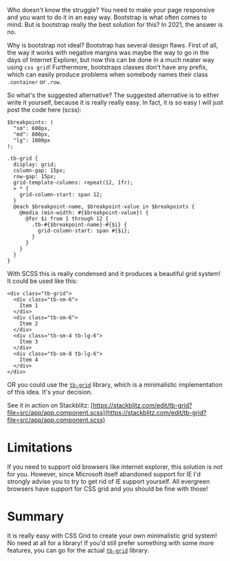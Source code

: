 Who doesn't know the struggle? You need to make your page responsive and you want to do it in an easy way. Bootstrap is what often comes to mind. But is bootstrap really the best solution for this? In 2021, the answer is no.

Why is bootstrap not ideal? Bootstrap has several design flaws. First of all, the way it works with negative margins was maybe the way to go in the days of Internet Explorer, but now this can be done in a much neater way using `css grid`! Furthermore, bootstraps classes don't have any prefix, which can easily produce problems when somebody names their class `.container` or `.row`.

So what's the suggested alternative? The suggested alternative is to either write it yourself, because it is really really easy. In fact, it is so easy I will just post the code here (scss):

```
$breakpoints: (
  "sm": 600px,
  "md": 800px,
  "lg": 1000px
);

.tb-grid {
  display: grid;
  column-gap: 15px;
  row-gap: 15px;
  grid-template-columns: repeat(12, 1fr);
  > * {
    grid-column-start: span 12;
  }
  @each $breakpoint-name, $breakpoint-value in $breakpoints {
    @media (min-width: #{$breakpoint-value}) {
      @for $i from 1 through 12 {
        .tb-#{$breakpoint-name}-#{$i} {
          grid-column-start: span #{$i};
        }
      }
    }
  }
}
```

With SCSS this is really condensed and it produces a beautiful grid system! It could be used like this:

```
<div class="tb-grid">
  <div class="tb-sm-6">
    Item 1
  </div>
  <div class="tb-sm-6">
    Item 2
  </div>
  <div class="tb-sm-4 tb-lg-6">
    Item 3
  </div>
  <div class="tb-sm-8 tb-lg-6">
    Item 4
  </div>
</div>
```

OR you could use the [`tb-grid`](https://github.com/taskbase/tb-grid) library, which is a minimalistic implementation of this idea. It's your decision.

See it in action on Stackblitz:
[https://stackblitz.com/edit/tb-grid?file=src/app/app.component.scss](https://stackblitz.com/edit/tb-grid?file=src/app/app.component.scss)

# Limitations
If you need to support old browsers like internet explorer, this solution is not for you. However, since Microsoft itself abandoned support for IE I'd strongly advise you to try to get rid of IE support yourself. All evergreen browsers have support for CSS grid and you should be fine with those!

# Summary
It is really easy with CSS Grid to create your own minimalistic grid system! No need at all for a library! If you'd still prefer something with some more features, you can go for the actual [`tb-grid`](https://github.com/taskbase/tb-grid) library.
